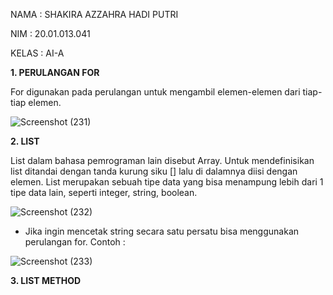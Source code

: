 NAMA  : SHAKIRA AZZAHRA HADI PUTRI

NIM   : 20.01.013.041

KELAS : AI-A

**1. PERULANGAN FOR**

For digunakan pada perulangan untuk mengambil elemen-elemen dari tiap-tiap elemen. 

![Screenshot (231)](https://user-images.githubusercontent.com/92997232/140743711-b6c07a9d-19f8-456c-9bb6-85c8a32b3af5.png)

**2. LIST**

List dalam bahasa pemrograman lain disebut Array. Untuk mendefinisikan list ditandai dengan tanda kurung siku [] lalu di dalamnya diisi dengan elemen. List merupakan sebuah tipe data yang bisa menampung lebih dari 1 tipe data lain, seperti integer, string, boolean.

![Screenshot (232)](https://user-images.githubusercontent.com/92997232/140745658-6ebb41c4-ae4c-491a-bbd5-3cdc0a5acd3c.png)

- Jika ingin mencetak string secara satu persatu bisa menggunakan perulangan for. Contoh :

![Screenshot (233)](https://user-images.githubusercontent.com/92997232/140746032-485343f5-3805-40c7-b466-a5be89d1bfa7.png)

**3. LIST METHOD**
